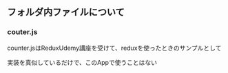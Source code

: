 ## フォルダ内ファイルについて

### couter.js

counter.jsはReduxUdemy講座を受けて、reduxを使ったときのサンプルとして

実装を真似しているだけで、このAppで使うことはない
